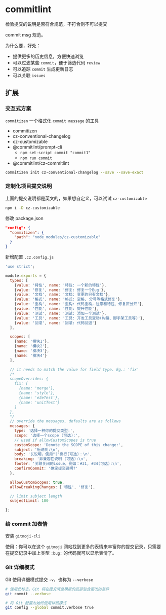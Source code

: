 # commitlint

检验提交的说明是否符合规范，不符合则不可以提交

commit msg 规范。

为什么要，好处：

  - 提供更多的历史信息，方便快速浏览
  - 可以过滤某些 `commit`，便于筛选代码 `review`
  - 可以追踪 `commit` 生成更新日志
  - 可以关联 `issues`

## 扩展

### 交互式方案

`commitizen` 一个格式化 `commit message` 的工具

  - commitizen
  - cz-conventional-changelog
  - cz-customizable
  - @commitlint/prompt-cli
    - `npm set-script commit "commit1"`
    - `npm run commit`
  - @commitlint/cz-commitlint

```bash
commitizen init cz-conventional-changelog --save --save-exact
```

### 定制化项目提交说明

上面的提交说明都是英文的，如果想自定义，可以试试 `cz-customizable`

```bash
npm i -D cz-customizable
```

修改 package.json

```json
"config": {
  "commitizen": {
    "path": "node_modules/cz-customizable"
  }
}
```

新增配置 `.cz.config.js`

```js
'use strict';

module.exports = {
  types: [
    {value: '特性', name: '特性: 一个新的特性'},
    {value: '修复', name: '修复: 修复一个Bug'},
    {value: '文档', name: '文档: 变更的只有文档'},
    {value: '格式', name: '格式: 空格, 分号等格式修复'},
    {value: '重构', name: '重构: 代码重构，注意和特性、修复区分开'},
    {value: '性能', name: '性能: 提升性能'},
    {value: '测试', name: '测试: 添加一个测试'},
    {value: '工具', name: '工具: 开发工具变动(构建、脚手架工具等)'},
    {value: '回滚', name: '回滚: 代码回退'}
  ],

  scopes: [
    {name: '模块1'},
    {name: '模块2'},
    {name: '模块3'},
    {name: '模块4'}
  ],

  // it needs to match the value for field type. Eg.: 'fix'
  /*
  scopeOverrides: {
    fix: [
      {name: 'merge'},
      {name: 'style'},
      {name: 'e2eTest'},
      {name: 'unitTest'}
    ]
  },
  */
  // override the messages, defaults are as follows
  messages: {
    type: '选择一种你的提交类型:',
    scope: '选择一个scope (可选):',
    // used if allowCustomScopes is true
    customScope: 'Denote the SCOPE of this change:',
    subject: '短说明:\n',
    body: '长说明，使用"|"换行(可选)：\n',
    breaking: '非兼容性说明 (可选):\n',
    footer: '关联关闭的issue，例如：#31, #34(可选):\n',
    confirmCommit: '确定提交说明?'
  },

  allowCustomScopes: true,
  allowBreakingChanges: ['特性', '修复'],

  // limit subject length
  subjectLimit: 100

};
```

### 给 commit 加表情

安装 `gitmoji-cli`

使用：你可以在这个 `gitmoji` 网站找到更多的表情来丰富你的提交记录，只需要在提交记录中加上类型 `:bug:` 的代码就可以显示表情了。

### Git 详细模式

Git 使用详细模式提交 `-v`，也称为 `--verbose`

```bash
# 使用此标志，Git 将在提交消息模板的底部包含更改的差异
git commit --verbose

# 将 Git 配置为始终使用详细模式
git config --global commit.verbose true
```

